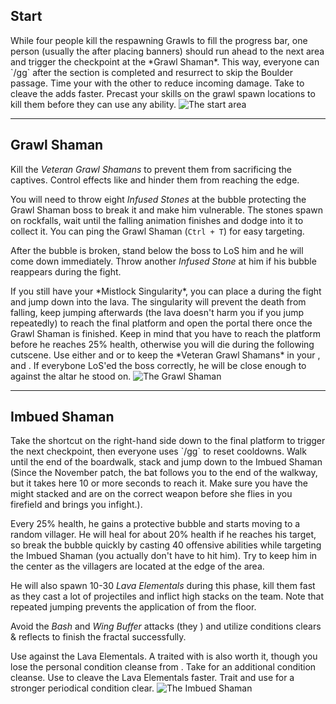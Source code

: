 ## Start <Item id="8890" text="false"/><Item id="24648" text="false"/>
<Grid>
<Column>
While four people kill the respawning Grawls to fill the progress bar, one person (usually the <Specialization name="warrior"/> after placing banners) should run ahead to the next area and trigger the checkpoint at the *Grawl Shaman*. This way, everyone can `/gg` after the section is completed and resurrect to skip the Boulder passage.

<Tips>
    <Tip specialization="elementalist">Time your <Skill id="5738"/> with the other <Specialization name="elementalist"/> to reduce incoming damage.    
        Take <Skill id="22572"/> to cleave the adds faster. Precast your skills on the grawl spawn locations to kill them before they can use any ability.</Tip>
</Tips>

</Column>

<Column width="6">
<Image src="fractals/volcanic/images/the_start_area.jpg" title="The start area"/>
</Column>
</Grid>

---

## <Boss/> Grawl Shaman <Item id="8890" text="false"/><Item id="24648" text="false"/>
Kill the *Veteran Grawl Shamans* to prevent them from sacrificing the captives. Control effects like <Control name="stun"/> and <Condition name="immobile"/> hinder them from reaching the edge.

You will need to throw eight *Infused Stones* at the bubble protecting the Grawl Shaman boss to break it and make him vulnerable. The stones spawn on rockfalls, wait until the falling animation finishes and dodge into it to collect it. You can ping the Grawl Shaman (`Ctrl + T`) for easy targeting.

After the bubble is broken, stand below the boss to LoS him and he will come down immediately. Throw another *Infused Stone* at him if his bubble reappears during the fight.

<Tips>
    <Tip specialization="mesmer">If you still have your *Mistlock Singularity*, you can place a <Skill id="10197"/> during the fight and jump down into the lava. The singularity will prevent the death from falling, keep jumping afterwards (the lava doesn't harm you if you jump repeatedly) to reach the final platform and open the portal there once the Grawl Shaman is finished. Keep in mind that you have to reach the platform before he reaches 25% health, otherwise you will die during the following cutscene.</Tip>
    <Tip specialization="weaver">Use either <Skill id="5683"/> and <Skill id="5686"/> or <Skill id="5671"/> to keep the *Veteran Grawl Shamans* in your <Skill id="5548"/>, <Skill id="43762"/> and <Skill id="41125"/>.    
        If everybone LoS'ed the boss correctly, he will be close enough to <Skill id="5697"/> against the altar he stood on.</Tip>

</Tips>

<Image src="fractals/volcanic/images/the_grawl_shaman.jpg" title="The Grawl Shaman"/>

---

## <Boss red/> Imbued Shaman <Item id="8885" text="false"/><Item id="8886" text="false"/><Item id="24661" text="false"/>
<Grid>
<Column>
Take the shortcut on the right-hand side down to the final platform to trigger the next checkpoint, then everyone uses `/gg` to reset cooldowns. Walk until the end of the boardwalk, stack <Boon name="might"/> and jump down to the Imbued Shaman (Since the November patch, the bat follows you to the end of the walkway, but it takes here 10 or more seconds to reach it. Make sure you have the might stacked and are on the correct weapon before she flies in you firefield and brings you infight.).

Every 25% health, he gains a protective bubble and starts moving to a random villager. He will heal for about 20% health if he reaches his target, so break the bubble quickly by casting 40 offensive abilities while targeting the Imbued Shaman (you actually don't have to hit him). Try to keep him in the center as the villagers are located at the edge of the area.
    
He will also spawn 10-30 *Lava Elementals* during this phase, kill them fast as they cast a lot of projectiles and inflict high <Condition name="burning"/> stacks on the team. Note that repeated jumping prevents the application of <Condition name="burning"/> from the floor.

Avoid the *Bash* and *Wing Buffer* attacks (they <Control name="knockback"/>) and utilize conditions clears & reflects to finish the fractal successfully.
</Column>

<Column width="6">
<Tips>
    <Tip specialization="mesmer">Use <Skill id="10302"/> against the Lava Elementals. A <Skill id="10186"/> traited with <Trait id="751"/> is also worth it, though you lose the personal condition cleanse from <Trait id="740"/>.</Tip>
    <Tip specialization="weaver">Take <Skill id="5507"/> for an additional condition cleanse. Use <Skill id="22572"/> to cleave the Lava Elementals faster.</Tip>
    <Tip specialization="ranger">Trait <Trait id="1075"/> and use <Skill id="12489"/> for a stronger periodical condition clear.</Tip>
</Tips>
</Column>
</Grid>

<Image src="fractals/volcanic/images/the_imbued_shaman.jpg" title="The Imbued Shaman"/>
